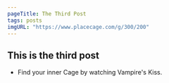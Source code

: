 ```yaml
---
pageTitle: The Third Post
tags: posts
imgURL: "https://www.placecage.com/g/300/200"
---
```


## This is the third post
- Find your inner Cage by watching Vampire's Kiss.

